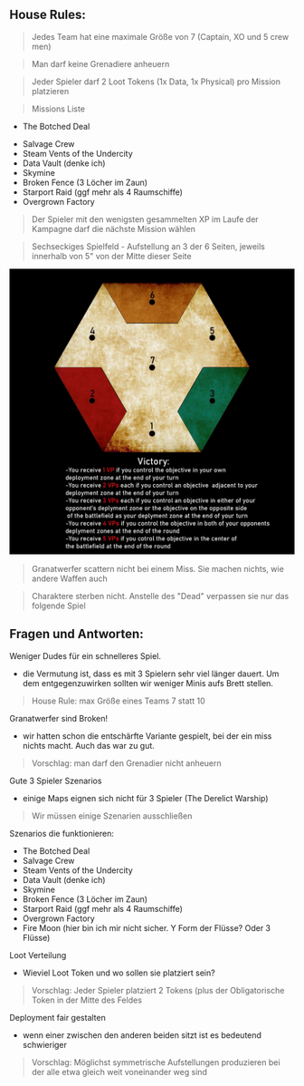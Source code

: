 ## House Rules: 

> Jedes Team hat eine maximale Größe von 7 (Captain, XO und 5 crew men)

> Man darf keine Grenadiere anheuern

> Jeder Spieler darf 2 Loot Tokens (1x Data, 1x Physical) pro Mission platzieren

> Missions Liste
 + The Botched Deal
 - Salvage Crew
 - Steam Vents of the Undercity
 - Data Vault (denke ich) 
 - Skymine
 - Broken Fence (3 Löcher im Zaun) 
 - Starport Raid (ggf mehr als 4 Raumschiffe) 
 - Overgrown Factory

> Der Spieler mit den wenigsten gesammelten XP im Laufe der Kampagne darf die nächste Mission wählen

> Sechseckiges Spielfeld - Aufstellung an 3 der 6 Seiten, jeweils innerhalb von 5" von der Mitte dieser Seite

![Hexagon](PicDump/Hexagon.jpg)

> Granatwerfer scattern nicht bei einem Miss. Sie machen nichts, wie andere Waffen auch

> Charaktere sterben nicht. Anstelle des "Dead" verpassen sie nur das folgende Spiel

## Fragen und Antworten:

Weniger Dudes für ein schnelleres Spiel.
- die Vermutung ist, dass es mit 3 Spielern sehr viel länger dauert. Um dem entgegenzuwirken sollten wir weniger Minis aufs Brett stellen. 
> House Rule: max Größe eines Teams 7 statt 10

Granatwerfer sind Broken!
- wir hatten schon die entschärfte Variante gespielt, bei der ein miss nichts macht. Auch das war zu gut. 
> Vorschlag: man darf den Grenadier nicht anheuern

Gute 3 Spieler Szenarios
- einige Maps eignen sich nicht für 3 Spieler (The Derelict Warship)

> Wir müssen einige Szenarien ausschließen

Szenarios die funktionieren:
 - The Botched Deal
 - Salvage Crew
 - Steam Vents of the Undercity
 - Data Vault (denke ich) 
 - Skymine
 - Broken Fence (3 Löcher im Zaun) 
 - Starport Raid (ggf mehr als 4 Raumschiffe) 
 - Overgrown Factory
 - Fire Moon (hier bin ich mir nicht sicher. Y Form der Flüsse? Oder 3 Flüsse) 

Loot Verteilung
 - Wieviel Loot Token und wo sollen sie platziert sein? 
> Vorschlag: Jeder Spieler platziert 2 Tokens (plus der Obligatorische Token in der Mitte des Feldes

Deployment fair gestalten
- wenn einer zwischen den anderen beiden sitzt ist es bedeutend schwieriger

> Vorschlag: Möglichst symmetrische Aufstellungen produzieren bei der alle etwa gleich weit voneinander weg sind 
